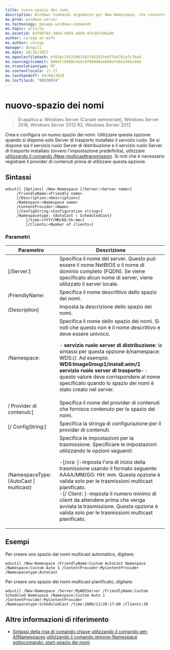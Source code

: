 ```yaml
---
title: nuovo-spazio dei nomi
description: Windows Commands argomento per New-Namespace, che consente di creare e configurare un nuovo spazio dei nomi.
ms.prod: windows-server
ms.technology: manage-windows-commands
ms.topic: article
ms.assetid: 6df60703-30bd-4d59-a8d9-9fe3efe96add
author: coreyp-at-msft
ms.author: coreyp
manager: dongill
ms.date: 10/16/2017
ms.openlocfilehash: 6f616c33525d033827d52925e07764761e7c7b44
ms.sourcegitcommit: b00d7c8968c4adc8f699dbee694afe6ed36bc9de
ms.translationtype: MT
ms.contentlocale: it-IT
ms.lasthandoff: 04/08/2020
ms.locfileid: "80830634"
---
```

# <a name="new-namespace"></a>nuovo-spazio dei nomi

>Si applica a: Windows Server (Canale semestrale), Windows Server 2016, Windows Server 2012 R2, Windows Server 2012

Crea e configura un nuovo spazio dei nomi. Utilizzare questa opzione quando si dispone solo Server di trasporto installato il servizio ruolo. Se si dispone sia il servizio ruolo Server di distribuzione e il servizio ruolo Server di trasporto installato (ovvero l'impostazione predefinita), utilizzare [utilizzando il comando /New-multicasttransmission](using-the-new-multicasttransmission-command.md). Si noti che è necessario registrare il provider di contenuti prima di utilizzare questa opzione.
## <a name="syntax"></a>Sintassi
```
wdsutil [Options] /New-Namespace [/Server:<Server name>]
     /FriendlyName:<Friendly name>
     [/Description:<Description>]
     /Namespace:<Namespace name>
     /ContentProvider:<Name>
     [/ConfigString:<Configuration string>]
     /Namespacetype: {AutoCast | ScheduledCast}
         [/time:<YYYY/MM/DD:hh:mm>]
         [/Clients:<Number of clients>]
```
### <a name="parameters"></a>Parametri
|Parametro|Descrizione|
|-------|--------|
|[/Server:<Server name>]|Specifica il nome del server. Questo può essere il nome NetBIOS o il nome di dominio completo (FQDN). Se viene specificato alcun nome di server, viene utilizzato il server locale.|
|/FriendlyName:<Friendly name>|Specifica il nome descrittivo dello spazio dei nomi.|
|/Description<Description>]|Imposta la descrizione dello spazio dei nomi.|
|/Namespace:<Namespace name>|Specifica il nome dello spazio dei nomi. Si noti che questo non è il nome descrittivo e deve essere univoco.<p>-   **servizio ruolo server di distribuzione**: la sintassi per questa opzione è/namespace: WDS:<Image group>/<Image name>/<Index>. Ad esempio: **WDS:ImageGroup1/install.wim/1**<br />**servizio ruolo server di trasporto**-   : questo valore deve corrispondere al nome specificato quando lo spazio dei nomi è stato creato nel server.|
|/ Provider di contenuti:<Name>]|Specifica il nome del provider di contenuti che fornisce contenuto per lo spazio dei nomi.|
|[/ ConfigString:<Configuration string>]|Specifica la stringa di configurazione per il provider di contenuti.|
|/NamespaceType: {AutoCast &#124; multicast}|Specifica le impostazioni per la trasmissione. Specificare le impostazioni utilizzando le opzioni seguenti:<p>-[/ora: <time>]-imposta l'ora di inizio della trasmissione usando il formato seguente: AAAA/MM/GG: HH: mm. Questa opzione è valida solo per le trasmissioni multicast pianificato.<br />-[/ Client: <Number of clients>]-imposta il numero minimo di client da attendere prima che venga avviata la trasmissione. Questa opzione è valida solo per le trasmissioni multicast pianificato.|
## <a name="examples"></a><a name=BKMK_examples></a>Esempi
Per creare uno spazio dei nomi multicast automatico, digitare:
```
wdsutil /New-Namespace /FriendlyName:Custom AutoCast Namespace /Namespace:Custom Auto 1 /ContentProvider:MyContentProvider /Namespacetype:AutoCast
```
Per creare uno spazio dei nomi multicast pianificato, digitare:
```
wdsutil /New-Namespace /Server:MyWDSServer /FriendlyName:Custom Scheduled Namespace /Namespace:Custom Auto 1 /ContentProvider:MyContentProvider 
/Namespacetype:ScheduledCast /time:2006/11/20:17:00 /Clients:20
```
## <a name="additional-references"></a>Altre informazioni di riferimento
- [Sintassi della riga di comando chiave](command-line-syntax-key.md)
[utilizzando il comando get-AllNamespaces](using-the-get-allnamespaces-command.md)
[utilizzando il comando remove-Namespace](using-the-remove-namespace-command.md)
[sottocomando: start-spazio dei nomi](subcommand-start-namespace.md)
